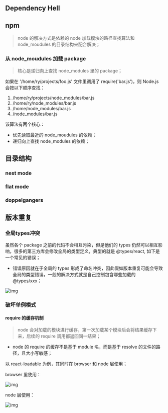 ## Dependency Hell

## npm

> node 的解决方式是依赖的 node 加载模块的路径查找算法和 node_moudules 的目录结构来配合解决；

### 从 node_moudules 加载 package

> 核心是递归向上查找 node_modules 里的 package；

如果在 '/home/ry/projects/foo.js'  文件里调用了 require('bar.js')，则 Node.js 会按以下顺序查找：

1. /home/ry/projects/node_modules/bar.js
2. /home/ry/node_modules/bar.js
3. /home/node_modules/bar.js
4. /node_modules/bar.js

该算法有两个核心：

- 优先读取最近的 node_moudules 的依赖；
- 递归向上查找 node_modules 的依赖；

## 目录结构

### nest mode



### flat mode

### doppelgangers

## 版本重复

### 全局types冲突

虽然各个 package 之前的代码不会相互污染，但是他们的 types 仍然可以相互影响，很多的第三方库会修改全局的类型定义，典型的就是 @types/react, 如下是一个常见的错误；

- 错误原因就在于全局的 types 形成了命名冲突，因此假如版本重复可能会导致全局的类型错误，一般的解决方式就是自己控制包含哪些加载的 @types/xxx；

![img](https://p3-juejin.byteimg.com/tos-cn-i-k3u1fbpfcp/2cd45f8e68cb44ccb128e0ec53d23d39~tplv-k3u1fbpfcp-zoom-1.image)

### 破坏单例模式

#### require 的缓存机制

> node 会对加载的模块进行缓存，第一次加载某个模块后会将结果缓存下来，后续的 require 调用都返回同一结果；

- node 的 require 的缓存不是基于 module 名，而是基于 resolve 的文件的路径，且大小写敏感；

以 react-loadable 为例，其同时在 browser 和 node 层使用；

browser 里使用：

![img](https://p3-juejin.byteimg.com/tos-cn-i-k3u1fbpfcp/b7a3e3cac9ad448494b34656f80006fe~tplv-k3u1fbpfcp-zoom-1.image)

node 层使用：

![img](https://p3-juejin.byteimg.com/tos-cn-i-k3u1fbpfcp/4a05b223bf3b45899bc842002e37ec45~tplv-k3u1fbpfcp-zoom-1.image)

